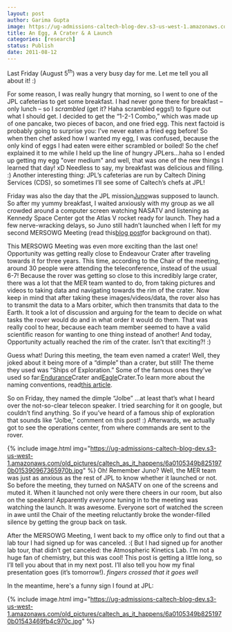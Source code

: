 ```yaml
---
layout: post
author: Garima Gupta
image: https://ug-admissions-caltech-blog-dev.s3-us-west-1.amazonaws.com/old_pictures/caltech_as_it_happens/6a0105349b8251970b014e8a89a10c970d.jpg
title: An Egg, A Crater & A Launch
categories: [research]
status: Publish
date: 2011-08-12
---
```



Last Friday (August 5<sup>th</sup>) was a very busy day for me. Let me tell you all about it! :)

For some reason, I was really hungry that morning, so I went to one of the JPL cafeterias to get some breakfast. I had never gone there for breakfast – only lunch – so I *scrambled* (get it? Haha scrambled eggs!) to figure out what I should get. I decided to get the “1-2-1 Combo,” which was made up of one pancake, two pieces of bacon, and one fried egg. This next factoid is probably going to surprise you: I’ve never eaten a fried egg before! So when then chef asked how I wanted my egg, I was confused, because the only kind of eggs I had eaten were either scrambled or boiled! So the chef explained it to me while I held up the line of hungry JPLers…haha so I ended up getting my egg "over medium" and well, that was one of the new things I learned that day! xD Needless to say, my breakfast was delicious and filling. :) Another interesting thing: JPL’s cafeterias are run by Caltech Dining Services (CDS), so sometimes I’ll see some of Caltech’s chefs at JPL!

Friday was also the day that the JPL mission<a href="https://www.jpl.nasa.gov/news/fact_sheets/JUNOFactSheet2009_sm.pdf" target="_blank">Juno</a>was supposed to launch. So after my yummy breakfast, I waited anxiously with my group as we all crowded around a computer screen watching NASATV and listening as Kennedy Space Center got the Atlas V rocket ready for launch. They had a few nerve-wracking delays, so Juno still hadn’t launched when I left for my second MERSOWG Meeting (read this<a href="https://caltech.typepad.com/caltech_as_it_happens/2011/08/acronyms-galore-a-little-bit-of-opportunity.html" target="_blank">blog post</a>for background on that).

This MERSOWG Meeting was even more exciting than the last one! Opportunity was getting really close to Endeavour Crater after traveling towards it for three years. This time, according to the Chair of the meeting, around 30 people were attending the teleconference, instead of the usual 6-7! Because the rover was getting so close to this incredibly large crater, there was a lot that the MER team wanted to do, from taking pictures and videos to taking data and navigating towards the rim of the crater. Now keep in mind that after taking these images/videos/data, the rover also has to transmit the data to a Mars orbiter, which then transmits that data to the Earth. It took a lot of discussion and arguing for the team to decide on what tasks the rover would do and in what order it would do them. That was really cool to hear, because each team member seemed to have a valid scientific reason for wanting to one thing instead of another! And today, Opportunity actually reached the rim of the crater. Isn't that exciting?! :)

Guess what! During this meeting, the team even named a crater! Well, they joked about it being more of a “dimple” than a crater, but still! The theme they used was “Ships of Exploration.” Some of the famous ones they’ve used so far:<a href="https://en.wikipedia.org/wiki/Endurance_(1912_ship)" target="_blank">Endurance</a>Crater and<a href="https://en.wikipedia.org/wiki/Apollo_Lunar_Module" target="_blank">Eagle</a>Crater.To learn more about the naming conventions, read<a href="https://www.astrobio.net/pressrelease/1028/naming-mars-youre-in-charge" target="_blank">this article</a>.

So on Friday, they named the dimple “Jolbe” …at least that’s what I heard over the not-so-clear telecon speaker. I tried searching for it on google, but couldn’t find anything. So if you’ve heard of a famous ship of exploration that sounds like “Jolbe,” comment on this post! :) Afterwards, we actually got to see the operations center, from where commands are sent to the rover.


{% include image.html img="https://ug-admissions-caltech-blog-dev.s3-us-west-1.amazonaws.com/old_pictures/caltech_as_it_happens/6a0105349b8251970b015390967365970b.jpg" %}
Oh! Remember Juno? Well, the MER team was just as anxious as the rest of JPL to know whether it launched or not. So before the meeting, they turned on NASATV on one of the screens and muted it. When it launched not only were there cheers in our room, but also on the speakers! Apparently *everyone* tuning in to the meeting was watching the launch. It was awesome. Everyone sort of watched the screen in awe until the Chair of the meeting reluctantly broke the wonder-filled silence by getting the group back on task.

After the MERSOWG Meeting, I went back to my office only to find out that a lab tour I had signed up for was canceled. :( But I had signed up for another lab tour, that didn’t get canceled: the Atmospheric Kinetics Lab. I’m not a huge fan of chemistry, but this was cool! This post is getting a little long, so I’ll tell you about that in my next post. I’ll also tell you how my final presentation goes (it’s tomorrow!). *fingers crossed that it goes well*

In the meantime, here's a funny sign I found at JPL:

{% include image.html img="https://ug-admissions-caltech-blog-dev.s3-us-west-1.amazonaws.com/old_pictures/caltech_as_it_happens/6a0105349b8251970b01543469fb4c970c.jpg" %}
